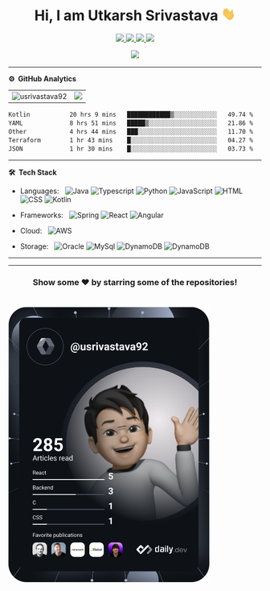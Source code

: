 <!--![](https://github.com/usrivastava92/usrivastava92/blob/master/banner.png)-->
<p align="center"> <h1 align="center"> Hi, I am Utkarsh Srivastava <img src="./assets/hi.gif" width="28px" alt="waving hand" /> </h1></p>
<p align="center">
<a href="https://www.linkedin.com/in/usrivastava92"><img src="https://img.shields.io/badge/LinkedIn-0077B5?style=for-the-badge&logo=linkedin&logoColor=white"/> </a>
<a href="https://leetcode.com/utkarsh2612/"><img src="https://img.shields.io/badge/-LeetCode-FFA116?style=for-the-badge&logo=LeetCode&logoColor=black"/> </a>
<a href="https://www.hackerrank.com/utkarsh_26"><img src="https://img.shields.io/badge/-Hackerrank-2EC866?style=for-the-badge&logo=HackerRank&logoColor=white"/> </a>
<a href="mailto:usrivastava92@gmail.com"><img src="https://img.shields.io/badge/Gmail-D14836?style=for-the-badge&logo=gmail&logoColor=white"/> </a>
</p>

<p align="center"> <img src="https://komarev.com/ghpvc/?username=usrivastava92&label=Profile%20Visits&color=blue&style=plastic%22%20alt=%usrivastava92" /> </p>


***
**⚙️ &nbsp;GitHub Analytics**
<table style="width:100%">
  <tr>
    <td> <img src="https://github-readme-stats.vercel.app/api?username=usrivastava92&show_icons=true&theme=dark&locale=en&hide_border=true" alt="usrivastava92" /></td>
    <td><img src="https://github-readme-stats.vercel.app/api/top-langs/?username=usrivastava92&theme=dark&hide_border=true&layout=compact"></td>
  </tr>
</table>

<!-- [![Utkarsh's wakatime stats](https://github-readme-stats.vercel.app/api/wakatime?username=usrivastava92&theme=tokyonight)](https://github.com/usrivastava92/github-readme-stats)-->
<!-- *** -->
<!--START_SECTION:waka-->

```txt
Kotlin           20 hrs 9 mins   ████████████▒░░░░░░░░░░░░   49.74 %
YAML             8 hrs 51 mins   █████▒░░░░░░░░░░░░░░░░░░░   21.86 %
Other            4 hrs 44 mins   ███░░░░░░░░░░░░░░░░░░░░░░   11.70 %
Terraform        1 hr 43 mins    █░░░░░░░░░░░░░░░░░░░░░░░░   04.27 %
JSON             1 hr 30 mins    █░░░░░░░░░░░░░░░░░░░░░░░░   03.73 %
```

<!--END_SECTION:waka-->
***

**🛠 &nbsp;Tech Stack**

- Languages: &nbsp;
  ![Java](https://img.shields.io/badge/-Java-333333?style=flat&logo=Java&logoColor=007ACC)
  ![Typescript](https://img.shields.io/badge/-Typescript-333333?style=flat&logo=Typescript&logoColor=007ACC)
  ![Python](https://img.shields.io/badge/-Python-333333?style=flat&logo=Python&logoColor=007ACC)
  ![JavaScript](https://img.shields.io/badge/-JavaScript-333333?style=flat&logo=javascript)
  ![HTML](https://img.shields.io/badge/-HTML-333333?style=flat&logo=HTML5)
  ![CSS](https://img.shields.io/badge/-CSS-333333?style=flat&logo=CSS3&logoColor=1572B6)
  ![Kotlin](https://img.shields.io/badge/-Kotlin-333333?style=flat&logo=Kotlin)

- Frameworks: &nbsp;
  ![Spring](https://img.shields.io/badge/-Spring-333333?style=flat&logo=Spring&logoColor=green)
  ![React](https://img.shields.io/badge/-React-333333?style=flat&logo=React&logoColor=white)
  ![Angular](https://img.shields.io/badge/-Angular-333333?style=flat&logo=Angular&logoColor=red)

- Cloud: &nbsp;
  ![AWS](https://img.shields.io/badge/Amazon_AWS-333333?style=flat&logo=amazonaws&logoColor=orange)

- Storage:  &nbsp;
  ![Oracle](https://img.shields.io/badge/-Oracle-333333?style=flat&logo=Oracle&logoColor=red)
  ![MySql](https://img.shields.io/badge/-MySql-333333?style=flat&logo=mysql)
  ![DynamoDB](https://img.shields.io/badge/Amazon%20DynamoDB-333333?style=flat&logo=Amazon%20DynamoDB&logoColor=yellow)
  ![DynamoDB](https://img.shields.io/badge/redis-333333.svg?&style=flat&logo=redis&logoColor=red)

***


***

<!-- ![](https://activity-graph.herokuapp.com/graph?username=imkashyap&theme=react-dark&hide_border=true&area=true) -->

<div align="center">

### Show some ❤️ by starring some of the repositories!

</div>

# <a href="https://app.daily.dev/DailyDevTips"><img src="https://github.com/usrivastava92/usrivastava92/blob/master/devcard.svg" width="400" alt="Utkars Srivastava's Dev Card"/></a>
